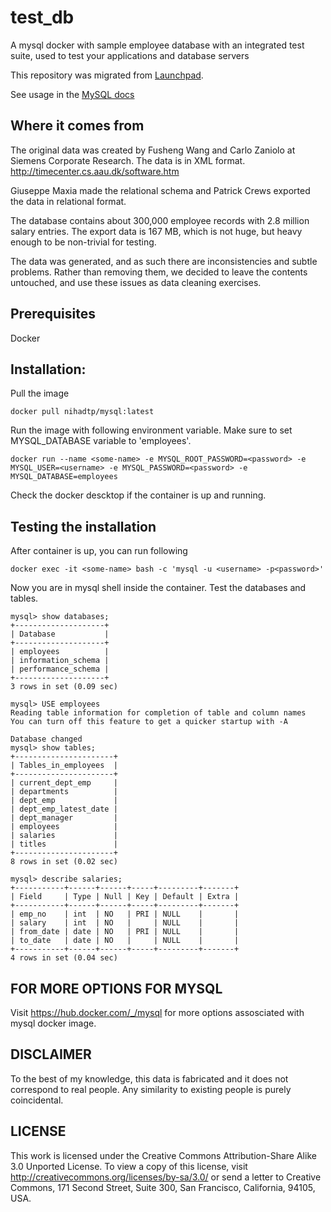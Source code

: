 # test_db
A mysql docker with sample employee database with an integrated test suite, used to test your applications and database servers

This repository was migrated from [Launchpad](https://launchpad.net/test-db).

See usage in the [MySQL docs](https://dev.mysql.com/doc/employee/en/index.html)


## Where it comes from

The original data was created by Fusheng Wang and Carlo Zaniolo at 
Siemens Corporate Research. The data is in XML format.
http://timecenter.cs.aau.dk/software.htm

Giuseppe Maxia made the relational schema and Patrick Crews exported
the data in relational format.

The database contains about 300,000 employee records with 2.8 million 
salary entries. The export data is 167 MB, which is not huge, but
heavy enough to be non-trivial for testing.

The data was generated, and as such there are inconsistencies and subtle
problems. Rather than removing them, we decided to leave the contents
untouched, and use these issues as data cleaning exercises.

## Prerequisites

Docker 

## Installation:



Pull the image

    docker pull nihadtp/mysql:latest


Run the image with following environment variable. Make sure to set  MYSQL_DATABASE variable to  'employees'.

    docker run --name <some-name> -e MYSQL_ROOT_PASSWORD=<password> -e MYSQL_USER=<username> -e MYSQL_PASSWORD=<password> -e MYSQL_DATABASE=employees

Check the docker descktop if the container is up and running.
## Testing the installation

After container is up, you can run following

    docker exec -it <some-name> bash -c 'mysql -u <username> -p<password>'

Now you are in  mysql shell inside the container. Test the databases and tables.

    mysql> show databases;
    +--------------------+
    | Database           |
    +--------------------+
    | employees          |
    | information_schema |
    | performance_schema |
    +--------------------+
    3 rows in set (0.09 sec)
    
    mysql> USE employees
    Reading table information for completion of table and column names
    You can turn off this feature to get a quicker startup with -A
    
    Database changed
    mysql> show tables;
    +----------------------+
    | Tables_in_employees  |
    +----------------------+
    | current_dept_emp     |
    | departments          |
    | dept_emp             |
    | dept_emp_latest_date |
    | dept_manager         |
    | employees            |
    | salaries             |
    | titles               |
    +----------------------+
    8 rows in set (0.02 sec)
    
    mysql> describe salaries;
    +-----------+------+------+-----+---------+-------+
    | Field     | Type | Null | Key | Default | Extra |
    +-----------+------+------+-----+---------+-------+
    | emp_no    | int  | NO   | PRI | NULL    |       |
    | salary    | int  | NO   |     | NULL    |       |
    | from_date | date | NO   | PRI | NULL    |       |
    | to_date   | date | NO   |     | NULL    |       |
    +-----------+------+------+-----+---------+-------+
    4 rows in set (0.04 sec)


## FOR MORE OPTIONS FOR MYSQL

Visit https://hub.docker.com/_/mysql for more options assosciated with mysql docker image.

## DISCLAIMER

To the best of my knowledge, this data is fabricated and
it does not correspond to real people. 
Any similarity to existing people is purely coincidental.


## LICENSE
This work is licensed under the 
Creative Commons Attribution-Share Alike 3.0 Unported License. 
To view a copy of this license, visit 
http://creativecommons.org/licenses/by-sa/3.0/ or send a letter to 
Creative Commons, 171 Second Street, Suite 300, San Francisco, 
California, 94105, USA.


